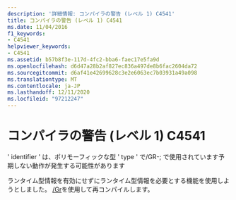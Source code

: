 ```yaml
---
description: '詳細情報: コンパイラの警告 (レベル 1) C4541'
title: コンパイラの警告 (レベル 1) C4541
ms.date: 11/04/2016
f1_keywords:
- C4541
helpviewer_keywords:
- C4541
ms.assetid: b57b8f3e-117d-4fc2-bba6-faec17e5fa9d
ms.openlocfilehash: d6d47a28b2af827ec836a497de8b6fac2604da72
ms.sourcegitcommit: d6af41e42699628c3e2e6063ec7b03931a49a098
ms.translationtype: MT
ms.contentlocale: ja-JP
ms.lasthandoff: 12/11/2020
ms.locfileid: "97212247"
---
```

# <a name="compiler-warning-level-1-c4541"></a>コンパイラの警告 (レベル 1) C4541

' identifier ' は、ポリモーフィックな型 ' type ' で/GR-; で使用されています予期しない動作が発生する可能性があります

ランタイム型情報を有効にせずにランタイム型情報を必要とする機能を使用しようとしました。 [/Gr](../../build/reference/gr-enable-run-time-type-information.md)を使用して再コンパイルします。

